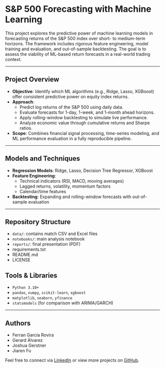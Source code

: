 # S&P 500 Forecasting with Machine Learning  

This project explores the predictive power of machine learning models in forecasting returns of the S&P 500 index over short- to medium-term horizons. The framework includes rigorous feature engineering, model training and evaluation, and out-of-sample backtesting. The goal is to assess the viability of ML-based return forecasts in a real-world trading context.

---

## Project Overview

- **Objective**: Identify which ML algorithms (e.g., Ridge, Lasso, XGBoost) offer consistent predictive power on equity index returns.
- **Approach**:
  - Predict log returns of the S&P 500 using daily data.
  - Evaluate forecasts for 1-day, 1-week, and 1-month ahead horizons.
  - Apply rolling-window backtesting to simulate live performance.
  - Analyze economic value through cumulative returns and Sharpe ratios.
- **Scope**: Combines financial signal processing, time-series modeling, and ML performance evaluation in a fully reproducible pipeline.

---

## Models and Techniques

- **Regression Models**: Ridge, Lasso, Decision Tree Regressor, XGBoost
- **Feature Engineering**:
  - Technical indicators (RSI, MACD, moving averages)
  - Lagged returns, volatility, momentum factors
  - Calendar/time features
- **Backtesting**: Expanding and rolling-window forecasts with out-of-sample evaluation

---

## Repository Structure

- `data/`: contains match CSV and Excel files
- `notebooks/`: main analysis notebook
- `reports/`: final presentation (PDF)
- requirements.txt
- README.md
- LICENSE
  
## Tools & Libraries

- `Python 3.10+`
- `pandas`, `numpy`, `scikit-learn`, `xgboost`
- `matplotlib`, `seaborn`, `yfinance`
- `statsmodels` (for comparison with ARIMA/GARCH)

---

## Authors

- Ferran García Rovira
- Gerard Álvarez
- Joshua Gerstner
- Jiaren Fu

Feel free to connect via [LinkedIn](https://www.linkedin.com/in/ferrangarciarovira/) or view more projects on [GitHub](https://github.com/ferrangarciarovira).

